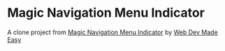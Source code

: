 # Magic Navigation Menu Indicator

A clone project from [Magic Navigation Menu Indicator](https://www.youtube.com/watch?v=QShoVIROjGc) by [Web Dev Made Easy](https://www.youtube.com/@DevMadeEasy)
